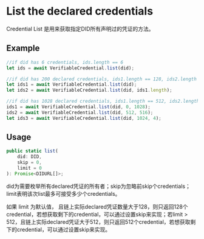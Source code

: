 ﻿# List the declared credentials

Credential List 是用来获取指定DID所有声明过的凭证的方法。

## Example

```typescript
//if did has 6 credentials, ids.length == 6
let ids = await VerifiableCredential.list(did);

//if did has 200 declared credentials, ids1.length == 128, ids2.length == 72
let ids1 = await VerifiableCredential.list(did);
let ids2 = await VerifiableCredential.list(did, ids1.length);

//if did has 1028 declared credentials, ids1.length == 512, ids2.length == 512, ids3.length == 4
ids1 = await VerifiableCredential.list(did, 0, 1028);
ids2 = await VerifiableCredential.list(did, 512, 516);
let ids3 = await VerifiableCredential.list(did, 1024, 4);
```

## Usage

```typescript
public static list(
	did: DID,
	skip = 0,
	limit = 0
): Promise<DIDURL[]>;
```
did为需要枚举所有declared凭证的所有者；skip为忽略前skip个credentials；limit表明该次list最多可接受多少个credentials。

如果 limit 为默认值， 且链上实际declared凭证数量大于128，则只返回128个credential，若想获取剩下的credential，可以通过设置skip来实现；若limit > 512，且链上实际declared凭证大于512，则只返回512个credential，若想获取剩下的credential，可以通过设置skip来实现。

